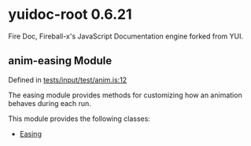 
# yuidoc-root 0.6.21

Fire Doc, Fireball-x&#x27;s JavaScript Documentation engine forked from YUI.


## anim-easing Module



Defined in [tests/input/test/anim.js:12](../files/tests_input_test_anim.js.html#l12)



The easing module provides methods for customizing
how an animation behaves during each run.


This module provides the following classes:
  - [Easing](../classes/Easing.md)


